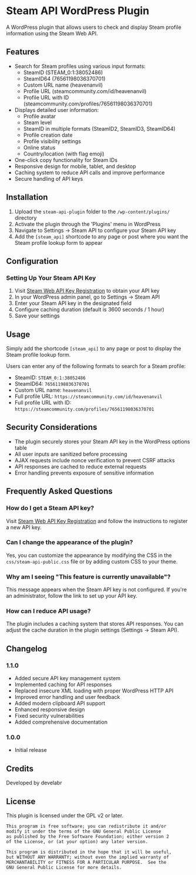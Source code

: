 # Steam API WordPress Plugin

A WordPress plugin that allows users to check and display Steam profile information using the Steam Web API.

## Features

- Search for Steam profiles using various input formats:
  - SteamID (STEAM_0:1:38052486)
  - SteamID64 (76561198036370701)
  - Custom URL name (heavenanvil)
  - Profile URL (steamcommunity.com/id/heavenanvil)
  - Profile URL with ID (steamcommunity.com/profiles/76561198036370701)
- Displays detailed user information:
  - Profile avatar
  - Steam level
  - SteamID in multiple formats (SteamID2, SteamID3, SteamID64)
  - Profile creation date
  - Profile visibility settings
  - Online status
  - Country/location (with flag emoji)
- One-click copy functionality for Steam IDs
- Responsive design for mobile, tablet, and desktop
- Caching system to reduce API calls and improve performance
- Secure handling of API keys

## Installation

1. Upload the `steam-api-plugin` folder to the `/wp-content/plugins/` directory
2. Activate the plugin through the 'Plugins' menu in WordPress
3. Navigate to Settings → Steam API to configure your Steam API key
4. Add the `[steam_api]` shortcode to any page or post where you want the Steam profile lookup form to appear

## Configuration

### Setting Up Your Steam API Key

1. Visit [Steam Web API Key Registration](https://steamcommunity.com/dev/apikey) to obtain your API key
2. In your WordPress admin panel, go to Settings → Steam API
3. Enter your Steam API key in the designated field
4. Configure caching duration (default is 3600 seconds / 1 hour)
5. Save your settings

## Usage

Simply add the shortcode `[steam_api]` to any page or post to display the Steam profile lookup form.

Users can enter any of the following formats to search for a Steam profile:
- SteamID: `STEAM_0:1:38052486`
- SteamID64: `76561198036370701`
- Custom URL name: `heavenanvil`
- Full profile URL: `https://steamcommunity.com/id/heavenanvil`
- Full profile URL with ID: `https://steamcommunity.com/profiles/76561198036370701`

## Security Considerations

- The plugin securely stores your Steam API key in the WordPress options table
- All user inputs are sanitized before processing
- AJAX requests include nonce verification to prevent CSRF attacks
- API responses are cached to reduce external requests
- Error handling prevents exposure of sensitive information

## Frequently Asked Questions

### How do I get a Steam API key?
Visit [Steam Web API Key Registration](https://steamcommunity.com/dev/apikey) and follow the instructions to register a new API key.

### Can I change the appearance of the plugin?
Yes, you can customize the appearance by modifying the CSS in the `css/steam-api-public.css` file or by adding custom CSS to your theme.

### Why am I seeing "This feature is currently unavailable"?
This message appears when the Steam API key is not configured. If you're an administrator, follow the link to set up your API key.

### How can I reduce API usage?
The plugin includes a caching system that stores API responses. You can adjust the cache duration in the plugin settings (Settings → Steam API).

## Changelog

### 1.1.0
- Added secure API key management system
- Implemented caching for API responses
- Replaced insecure XML loading with proper WordPress HTTP API
- Improved error handling and user feedback
- Added modern clipboard API support
- Enhanced responsive design
- Fixed security vulnerabilities
- Added comprehensive documentation

### 1.0.0
- Initial release

## Credits

Developed by develabr

## License

This plugin is licensed under the GPL v2 or later.

```
This program is free software; you can redistribute it and/or
modify it under the terms of the GNU General Public License
as published by the Free Software Foundation; either version 2
of the License, or (at your option) any later version.

This program is distributed in the hope that it will be useful,
but WITHOUT ANY WARRANTY; without even the implied warranty of
MERCHANTABILITY or FITNESS FOR A PARTICULAR PURPOSE.  See the
GNU General Public License for more details.
```

